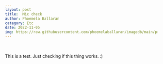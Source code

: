 ```yaml
---
layout: post
title:  Mic check
author: Phoemela Ballaran
category: Etc
date: 2022-11-05
img: https://raw.githubusercontent.com/phoemelaballaran/imagedb/main/projects/project1.png
---
```

<br><br>
This is a test. Just checking if this thing works. :)
<br><br>
